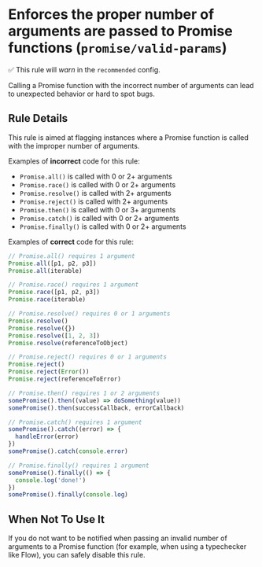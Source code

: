 # Enforces the proper number of arguments are passed to Promise functions (`promise/valid-params`)

✅ This rule will _warn_ in the `recommended` config.

<!-- end auto-generated rule header -->

Calling a Promise function with the incorrect number of arguments can lead to
unexpected behavior or hard to spot bugs.

## Rule Details

This rule is aimed at flagging instances where a Promise function is called with
the improper number of arguments.

Examples of **incorrect** code for this rule:

- `Promise.all()` is called with 0 or 2+ arguments
- `Promise.race()` is called with 0 or 2+ arguments
- `Promise.resolve()` is called with 2+ arguments
- `Promise.reject()` is called with 2+ arguments
- `Promise.then()` is called with 0 or 3+ arguments
- `Promise.catch()` is called with 0 or 2+ arguments
- `Promise.finally()` is called with 0 or 2+ arguments

Examples of **correct** code for this rule:

```js
// Promise.all() requires 1 argument
Promise.all([p1, p2, p3])
Promise.all(iterable)

// Promise.race() requires 1 argument
Promise.race([p1, p2, p3])
Promise.race(iterable)

// Promise.resolve() requires 0 or 1 arguments
Promise.resolve()
Promise.resolve({})
Promise.resolve([1, 2, 3])
Promise.resolve(referenceToObject)

// Promise.reject() requires 0 or 1 arguments
Promise.reject()
Promise.reject(Error())
Promise.reject(referenceToError)

// Promise.then() requires 1 or 2 arguments
somePromise().then((value) => doSomething(value))
somePromise().then(successCallback, errorCallback)

// Promise.catch() requires 1 argument
somePromise().catch((error) => {
  handleError(error)
})
somePromise().catch(console.error)

// Promise.finally() requires 1 argument
somePromise().finally(() => {
  console.log('done!')
})
somePromise().finally(console.log)
```

## When Not To Use It

If you do not want to be notified when passing an invalid number of arguments to
a Promise function (for example, when using a typechecker like Flow), you can
safely disable this rule.
